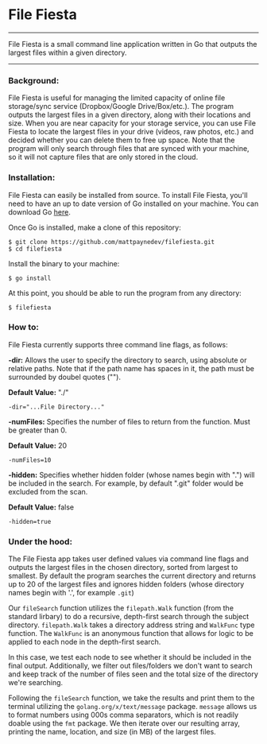 # File Fiesta

---

File Fiesta is a small command line application written in Go that outputs the largest files within a given directory.

---

### Background:
File Fiesta is useful for managing the limited capacity of online file storage/sync service (Dropbox/Google Drive/Box/etc.). The program outputs the largest files in a given directory, along with their locations and size. When you are near capacity for your storage service, you can use File Fiesta to locate the largest files in your drive (videos, raw photos, etc.) and decided whether you can delete them to free up space. Note that the program will only search through files that are synced with your machine, so it will not capture files that are only stored in the cloud.


### Installation:
File Fiesta can easily be installed from source. To install File Fiesta, you'll need to have an up to date version of Go installed on your machine. You can download Go [here](https://golang.org/).

Once Go is installed, make a clone of this repository:

```
$ git clone https://github.com/mattpaynedev/filefiesta.git
$ cd filefiesta
```

Install the binary to your machine:

```
$ go install
```

At this point, you should be able to run the program from any directory:

```
$ filefiesta
```

### How to:

File Fiesta currently supports three command line flags, as follows:

**-dir:** Allows the user to specify the directory to search, using absolute or relative paths. Note that if the path name has spaces in it, the path must be surrounded by doubel quotes ("").

**Default Value:** "./"

```
-dir="...File Directory..."
```

**-numFiles:** Specifies the number of files to return from the function. Must be greater than 0.

**Default Value:** 20

```
-numFiles=10
```

**-hidden:** Specifies whether hidden folder (whose names begin with ".") will be included in the search. For example, by default ".git" folder would be excluded from the scan.

**Default Value:** false

```
-hidden=true
```

### Under the hood:
The File Fiesta app takes user defined values via command line flags and outputs the largest files in the chosen directory, sorted from largest to smallest. By default the program searches the current directory and returns up to 20 of the largest files and ignores hidden folders (whose directory names begin with '.', for example `.git`)

Our `fileSearch` function utilizes the `filepath.Walk` function (from the standard lirbary) to do a recursive, depth-first search through the subject directory. `filepath.Walk` takes a directory address string and `WalkFunc` type function. The `WalkFunc` is an anonymous function that allows for logic to be applied to each node in the depth-first search. 

In this case, we test each node to see whether it should be included in the final output. Additionally, we filter out files/folders we don't want to search and keep track of the number of files seen and the total size of the directory we're searching.

Following the `fileSearch` function, we take the results and print them to the terminal utilizing the `golang.org/x/text/message` package. `message` allows us to format numbers using 000s comma separators, which is not readily doable using the `fmt` package. We then iterate over our resulting array, printing the name, location, and size (in MB) of the largest files.
